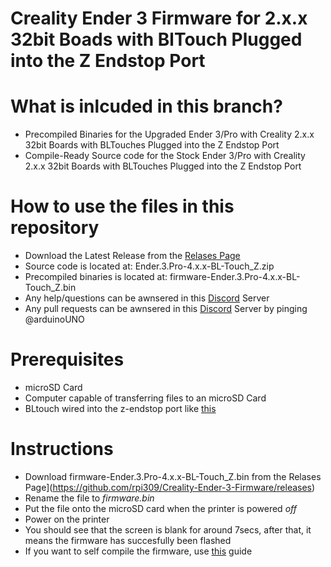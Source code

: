 # Creality Ender 3 Firmware for 2.x.x 32bit Boads with BlTouch Plugged into the Z Endstop Port

# What is inlcuded in this branch?
* Precompiled Binaries for the Upgraded Ender 3/Pro with Creality 2.x.x 32bit Boards with BLTouches Plugged into the Z Endstop Port
* Compile-Ready Source code for the Stock Ender 3/Pro with Creality 2.x.x 32bit Boards with BLTouches Plugged into the Z Endstop Port


# How to use the files in this repository
* Download the Latest Release from the [Relases Page](https://github.com/rpi309/Creality-Ender-3-Firmware/releases) 
* Source code is located at: Ender.3.Pro-4.x.x-BL-Touch_Z.zip
* Precompiled binaries is located at: firmware-Ender.3.Pro-4.x.x-BL-Touch_Z.bin
* Any help/questions can be awnsered in this [Discord](https://discord.com/invite/2gThVRR) Server
* Any pull requests can be awnsered in this [Discord](https://discord.com/invite/2gThVRR) Server by pinging @arduinoUNO

# Prerequisites
* microSD Card
* Computer capable of transferring files to an microSD Card
* BLtouch wired into the z-endstop port like [this](https://github.com/rpi309/Creality-Ender-3-Firmware/blob/Ender-3/pro_4.x.x_bltouch-z/Wiring.jpeg)


# Instructions
* Download firmware-Ender.3.Pro-4.x.x-BL-Touch_Z.bin from the Relases Page](https://github.com/rpi309/Creality-Ender-3-Firmware/releases) 
* Rename the file to _firmware.bin_
* Put the file onto the microSD card when the printer is powered _off_
* Power on the printer
* You should see that the screen is blank for around 7secs, after that, it means the firmware has succesfully been flashed
* If you want to self compile the firmware, use [this](https://www.youtube.com/watch?v=eq_ygvHF29I&t=0s) guide

